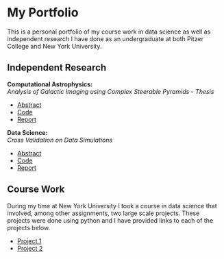# My Portfolio
This is a personal portfolio of my course work in data science as well as independent research I have done as an undergraduate at both Pitzer College and New York University.

## Independent Research 

**Computational Astrophysics:**  
*Analysis of Galactic Imaging using Complex Steerable Pyramids - Thesis*
- [Abstract](https://github.com/avery-simon/thesis)
- [Code]()
- [Report]()

**Data Science:**  
*Cross Validation on Data Simulations*

- [Abstract](/instructions.pdf)
- [Code](/script.py)
- [Report](/Report.pdf)

## Course Work
During my time at New York University I took a course in data science that involved, among other assignments, two large scale projects. These projects were done using python and I have provided links to each of the projects below.

- [Project 1](/project1.pdf)
- [Project 2](/project2.pdf)